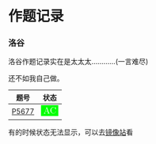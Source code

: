 # 作题记录

### 洛谷
洛谷作题记录实在是太太太…………(一言难尽)

还不如我自己做。

|                     题号                          |                   状态                   |
|:-------------------------------------------------:|:----------------------------------------:|
| [P5677](https://www.luogu.com.cn/record/66904459) | [![](./icon/AC1.png)](./luogu/P5677.cpp) |

有的时候状态无法显示，可以去[镜像站](https://hub.fastgit.org/YCSHome/code/tree/main/OJ)看
